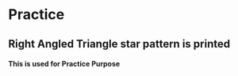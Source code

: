 # Practice

## Right Angled Triangle star pattern is printed

#### This is used for Practice Purpose

